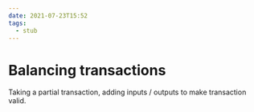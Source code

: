 ```yaml
---
date: 2021-07-23T15:52
tags: 
  - stub
---
```


# Balancing transactions

Taking a partial transaction, adding inputs / outputs to make transaction valid.
